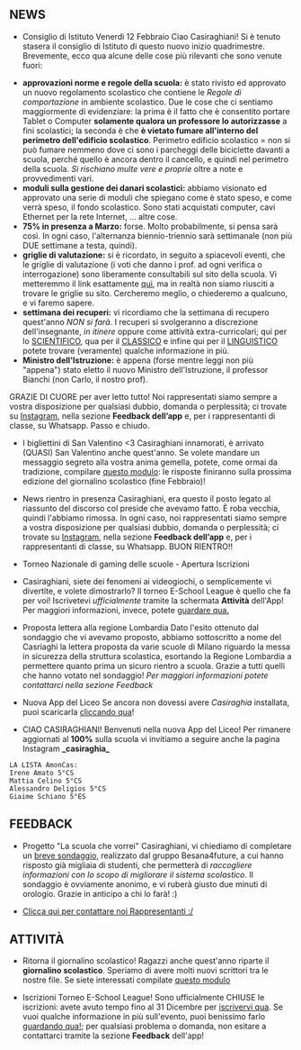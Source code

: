 ## NEWS
* Consiglio di Istituto Venerdì 12 Febbraio
Ciao Casiraghiani! Si è tenuto stasera il consiglio di Istituto di questo nuovo inizio quadrimestre. Brevemente, ecco qua alcune delle cose più rilevanti che sono venute fuori:
- **approvazioni norme e regole della scuola:** è stato rivisto ed approvato un nuovo regolamento scolastico che contiene le *Regole di comportazione* in ambiente scolastico. Due le cose che ci sentiamo maggiormente di evidenziare: la prima è il fatto che è consentito portare Tablet o Computer **solamente qualora un professore lo autorizzasse** a fini scolastici; la seconda è che **è vietato fumare all'interno del perimetro dell'edificio scolastico**. Perimetro edificio scolastico = non si può fumare nemmeno dove ci sono i parcheggi delle biciclette davanti a scuola, perché quello è ancora dentro il cancello, e quindi nel perimetro della scuola. *Si rischiano multe vere e proprie* oltre a note e provvedimenti vari.
- **moduli sulla gestione dei danari scolastici:** abbiamo visionato ed approvato una serie di moduli che spiegano come è stato speso, e come verrà speso, il fondo scolastico. Sono stati acquistati computer, cavi Ethernet per la rete Internet, ... altre cose.
- **75% in presenza a Marzo:** forse. Molto probabilmente, si pensa sarà così. In ogni caso, l'alternanza biennio-triennio sarà settimanale (non più DUE settimane a testa, quindi).
- **griglie di valutazione:** si è ricordato, in seguito a spiacevoli eventi, che le griglie di valutazione (i voti che danno i prof. ad ogni verifica o interrogazione) sono liberamente consultabili sul sito della scuola. Vi metteremmo il link esattamente [qui](https://youtu.be/7RXIWaY3wK0), ma in realtà non siamo riusciti a trovare le griglie su sito. Cercheremo meglio, o chiederemo a qualcuno, e vi faremo sapere.
- **settimana dei recuperi:** vi ricordiamo che la settimana di recupero quest'anno *NON si farà*. I recuperi si svolgeranno a discrezione dell'insegnante, *in itinere* oppure come attività extra-curricolari; qui per lo [SCIENTIFICO](https://www.liceocasiraghi.edu.it/2021/02/08/circolare-239_20-21/), qua per il [CLASSICO](https://www.liceocasiraghi.edu.it/2021/02/06/circoalre-232_20-21/) e infine qui per il [LINGUISTICO](https://www.liceocasiraghi.edu.it/2021/02/08/circolare-240_20-21/) potete trovare (veramente) qualche informazione in più.
- **Ministro dell'Istruzione:** è appena (forse mentre leggi non più "appena") stato eletto il nuovo Ministro dell'Istruzione, il professor Bianchi (non Carlo, il nostro prof).

GRAZIE DI CUORE per aver letto tutto! Noi rappresentati siamo sempre a vostra disposizione per qualsiasi dubbio, domanda o perplessità; ci trovate su [Instagram](https://www.instagram.com/_casiraghia_/), nella sezione **Feedback dell’app** e, per i rappresentanti di classe, su Whatsapp. Passo e chiudo.

* I bigliettini di San Valentino <3
Casiraghiani innamorati, è arrivato (QUASI) San Valentino anche quest'anno. Se volete mandare un messaggio segreto alla vostra anima gemella, potete, come ormai da tradizione, compilare [questo modulo](https://docs.google.com/forms/d/e/1FAIpQLSf2v5hYy1JCIulw2TaxzPE7TmiU4x7SZLWL6zCk-2ANnIFILw/viewform?vc=0&c=0&w=1&flr=0): le risposte finiranno sulla prossima edizione del giornalino scolastico (fine Febbraio)!

* News rientro in presenza
Casiraghiani, era questo il posto legato al riassunto del discorso col preside che avevamo fatto. È roba vecchia, quindi l'abbiamo rimossa. In ogni caso, noi rappresentati siamo sempre a vostra disposizione per qualsiasi dubbio, domanda o perplessità; ci trovate su [Instagram](https://www.instagram.com/_casiraghia_/), nella sezione **Feedback dell’app** e, per i rappresentanti di classe, su Whatsapp. BUON RIENTRO!!

* Torneo Nazionale di gaming delle scuole - Apertura Iscrizioni
* Casiraghiani, siete dei fenomeni ai videogiochi, o semplicemente vi divertite, e volete dimostrarlo? Il torneo E-School League è quello che fa per voi! Iscrivetevi *ufficialmente* tramite la schermata **Attività** dell'App! Per maggiori informazioni, invece, potete [guardare qua.](https://assembleiamo.it/e-school-league/)

* Proposta lettera alla regione Lombardia
Dato l'esito ottenuto dal sondaggio che vi avevamo proposto, abbiamo sottoscritto a nome del Casriaghi la lettera proposta da varie scuole di Milano riguardo la messa in sicurezza della struttura scolastica, esortando la Regione Lombardia a permettere quanto prima un sicuro rientro a scuola. Grazie a tutti quelli che hanno votato nel sondaggio! *Per maggiori informazioni potete contattarci nella sezione Feedback*

* Nuova App del Liceo
Se ancora non dovessi avere *Casiraghia* installata, puoi scaricarla [cliccando qua](https://youtu.be/dQw4w9WgXcQ)!

* CIAO CASIRAGHIANI!
Benvenuti nella nuova App del Liceo! Per rimanere aggiornati al **100%** sulla scuola vi invitiamo a seguire anche la pagina Instagram **\_casiraghia_**

```
LA LISTA AmonCas:
Irene Amato 5°CS
Mattia Celino 5°CS
Alessandro Deligios 5°CS
Giaime Schiano 5°ES
```
## FEEDBACK
* Progetto "La scuola che vorrei"
Casiraghiani, vi chiediamo di completare un [breve sondaggio](https://docs.google.com/forms/d/e/1FAIpQLSdH8-a_Lo4UVS4TkBH38Y99VMWOTYa5pR_RChM9mvg_b6LJvw/viewform), realizzato dal gruppo Besana4future, a cui hanno risposto già migliaia di studenti, che permetterà di *raccogliere informazioni con lo scopo di migliorare il sistema scolastico*. Il sondaggio è ovviamente anonimo, e vi ruberà giusto due minuti di orologio. Grazie in anticipo a chi lo farà! :)

* [Clicca qui per contattare noi Rappresentanti :/](https://docs.google.com/forms/d/e/1FAIpQLSfKS3-fOGByvowEZ4CvDTi7U5-nvCvK1FUykII456HmZSHFjw/viewform?usp=sf_link)

## ATTIVITÀ
* Ritorna il giornalino scolastico!
Ragazzi anche quest'anno riparte il **giornalino scolastico**. Speriamo di avere molti nuovi scrittori tra le nostre file. Se siete interessati compilate [questo modulo](https://docs.google.com/forms/d/e/1FAIpQLSdwRXk4tIQAa_RRUAqPuHdvsPqncLjVCqsi7m3pQG2r9z9DiA/viewform?usp=sf_link)

* Iscrizioni Torneo E-School League!
Sono ufficialmente CHIUSE le iscrizioni: avete avuto tempo fino al 31 Dicembre per [iscrivervi qua](https://assembleiamo.it/iscriviti/). Se vuoi qualche informazione in più sull'evento, puoi benissimo farlo [guardando qua!](https://assembleiamo.it/e-school-league/); per qualsiasi problema o domanda, non esitare a contattarci tramite la sezione **Feedback** dell'app!
